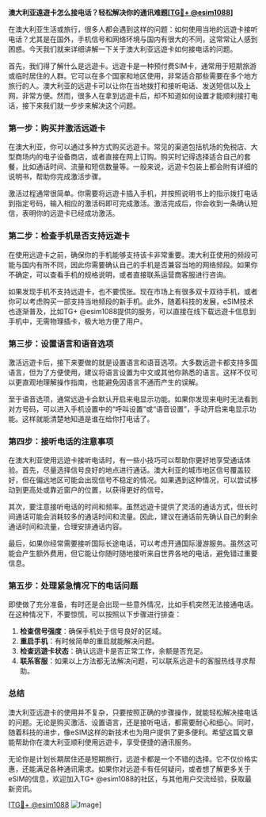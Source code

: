 **澳大利亚遠遊卡怎么接电话？轻松解决你的通讯难题[[TG💪+ @esim1088](https://t.me/s/esim1088)]**

在澳大利亚生活或旅行，很多人都会遇到这样的问题：如何使用当地的远遊卡接听电话？尤其是在国外，手机信号和网络环境与国内有很大的不同，这常常让人感到困惑。今天我们就来详细讲解一下关于澳大利亚远遊卡如何接电话的问题。

首先，我们得了解什么是远遊卡。远遊卡是一种预付费SIM卡，通常用于短期旅游或临时居住的人群。它可以在多个国家和地区使用，非常适合那些需要在多个地方旅行的人。澳大利亚的远遊卡可以让你在当地拨打和接听电话、发送短信以及上网，非常方便。然而，很多人在拿到远遊卡后，却不知道如何设置才能顺利接打电话，接下来我们就一步步来解决这个问题。

### **第一步：购买并激活远遊卡**

在澳大利亚，你可以通过多种方式购买远遊卡。常见的渠道包括机场的免税店、大型商场内的电子设备商店，或者直接在网上订购。购买时记得选择适合自己的套餐，比如通话时间、流量和短信数量等。一般来说，远遊卡包装上都会附有详细的说明书，帮助你完成激活步骤。

激活过程通常很简单。你需要将远遊卡插入手机，并按照说明书上的指示拨打电话到指定号码，输入相应的激活码即可完成激活。激活完成后，你会收到一条确认短信，表明你的远遊卡已经成功激活。

### **第二步：检查手机是否支持远遊卡**

在使用远遊卡之前，确保你的手机能够支持该卡非常重要。澳大利亚使用的频段可能与国内有所不同，因此你需要确认自己的手机是否兼容当地的网络频段。如果你不确定，可以查看手机的规格说明，或者直接联系运营商客服进行咨询。

如果发现手机不支持远遊卡，也不要慌张。现在市场上有很多双卡双待手机，或者你可以考虑购买一部支持当地频段的新手机。此外，随着科技的发展，eSIM技术也逐渐普及，比如TG+ @esim1088提供的服务，可以直接在线下载远遊卡信息到手机中，无需物理插卡，极大地方便了用户。

### **第三步：设置语言和语音选项**

激活远遊卡后，接下来要做的就是设置语言和语音选项。大多数远遊卡都支持多国语言，但为了方便使用，建议将语言设置为中文或其他你熟悉的语言。这样不仅可以更直观地理解操作指南，也能避免因语言不通而产生的误解。

至于语音选项，通常远遊卡会默认开启来电显示功能。如果你发现来电时无法看到对方号码，可以进入手机设置中的“呼叫设置”或“语音设置”，手动开启来电显示功能。这样就能清楚地知道是谁在给你打电话了。

### **第四步：接听电话的注意事项**

在澳大利亚使用远遊卡接听电话时，有一些小技巧可以帮助你更好地享受通话体验。首先，尽量选择信号良好的地点进行通话。澳大利亚的城市地区信号覆盖较好，但在偏远地区可能会出现信号不稳定的情况。如果遇到这种情况，可以尝试移动到更高处或靠近窗户的位置，以获得更好的信号。

其次，要注意接听电话的时间和频率。虽然远遊卡提供了灵活的通话方式，但长时间通话可能会消耗较多的通话时间和流量。因此，建议在通话前先确认自己的剩余通话时间和流量，合理安排通话内容。

最后，如果你经常需要接听国际长途电话，可以考虑开通国际漫游服务。虽然这可能会产生额外费用，但它能让你随时随地接听来自世界各地的电话，避免错过重要信息。

### **第五步：处理紧急情况下的电话问题**

即使做了充分准备，有时还是会出现一些意外情况，比如手机突然无法接通电话。在这种情况下，不要惊慌，可以按照以下步骤进行排查：

1. **检查信号强度**：确保手机处于信号良好的区域。
2. **重启手机**：有时候简单的重启就能解决问题。
3. **检查远遊卡状态**：确认远遊卡是否正常工作，余额是否充足。
4. **联系客服**：如果以上方法都无法解决问题，可以联系远遊卡的客服热线寻求帮助。

### **总结**

澳大利亚远遊卡的使用并不复杂，只要按照正确的步骤操作，就能轻松解决接电话的问题。无论是购买激活、设置语言，还是接听电话，都需要耐心和细心。同时，随着科技的进步，像eSIM这样的新技术也为用户提供了更多便利。希望这篇文章能帮助你在澳大利亚顺利使用远遊卡，享受便捷的通讯服务。

无论你是计划长期居住还是短期旅行，远遊卡都是一个不错的选择。它不仅价格实惠，还能满足各种通讯需求。如果你对远遊卡有任何疑问，或者想了解更多关于eSIM的信息，欢迎加入TG+ @esim1088的社区，与其他用户交流经验，获取最新资讯。

[[TG💪+ @esim1088](https://t.me/s/esim1088) ![Image](https://i.postimg.cc/4NQfJmqS/Snipaste-2025-05-13-00-14-12.png)]